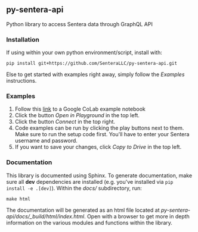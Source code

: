 ## py-sentera-api

Python library to access Sentera data through GraphQL API

### Installation 

If using within your own python environment/script, install with:

    pip install git+https://github.com/SenteraLLC/py-sentera-api.git
   
Else to get started with examples right away, simply follow the *Examples* instructions.
        
### Examples

1) Follow this [link](https://colab.research.google.com/drive/1XMoviBHAyd9-rMYorq9JO1mjs64U9WEn) to a Google CoLab example notebook
2) Click the button *Open in Playground* in the top left.
3) Click the button *Connect* in the top right.
4) Code examples can be run by clicking the play buttons next to them.  Make sure to run the 
   setup code first.  You'll have to enter your Sentera username and password.
5) If you want to save your changes, click *Copy to Drive* in the top left.

### Documentation

This library is documented using Sphinx. To generate documentation, make sure all **dev** 
dependencies are installed (e.g. you've installed via ``pip install -e .[dev]``).  Within
the *docs/* subdirectory, run:

    make html

The documentation will be generated as an html file located at *py-sentera-api/docs/\_build/html/index.html*. 
Open with a browser to get more in depth information on the various modules and functions within the library.
